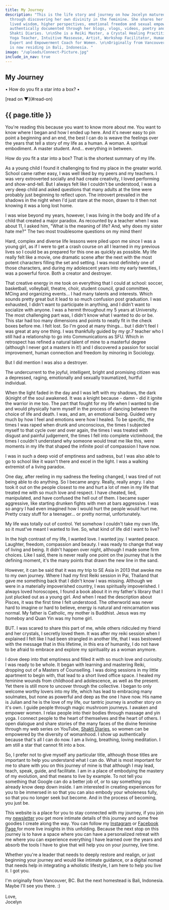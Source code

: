 ```yaml
---
title: My Journey
description: "This is the life story and journey on how Jocelyn matured into a woman
  through discovering her own divinity in the feminine. She shares her life through
  lived wisdom, higher perspectives, emotional freedom and sexual empowerment. All
  authentically documented through her blogs, vlogs, videos, poetry and YouTube series,
  Shakti Diaries. \n\nShe is a Reiki Master, a Crystal Healing Practitioner, a Yin
  Yoga Teacher, Intuitive Masseuse, Artist, Workshop Facilitator, Human Connection
  Expert and Empowerment Coach for Women. \n\nOriginally from Vancouver, BC. Jocelyn
  is now residing in Bali, Indonesia. "
image: "/uploads/Connect-Picture.jpg"
include_in_nav: true
---
```


<section class="hero" style="background-image: url({% include relative-src.html src=page.image %})">
<div class="inner-hero text-container">
<div class="hero-text-container">

# My Journey

•  How do you fit a star into a box?  •
</div>
</div>
<div class="read-on">[read on <span class="arrow">▼</span>](#read-on)</div>
</section>

<section class="pad" id="read-on">
<div class="text-container editable"><h2>{{ page.title }}</h2>

You're reading this because you want to know more about me. You want to know where I began and how I ended up here. And it's never easy to pin point a beginning and an end, the best I can do is weave the feelings over the years that tell a story of my life as a human. A woman. A spiritual embodiment. A master student. And... everything in between.

How do you fit a star into a box? That is the shortest summary of my life. 

As a young child I found it challenging to find my place in the greater world. School came rather easy, I was well liked by my peers and my teachers. I was very extroverted socially and had create creativity, I loved performing and show-and-tell. But I always felt like I couldn't be understood, I was a very deep child and asked questions that many adults at the time were probably just beginning to reflect upon. The introvert prevailed in the shadows in the night when I'd just stare at the moon, drawn to it then not knowing it was a long lost home.

I was wise beyond my years, however, I was living in the body and life of a child that created a major paradox. As recounted by a teacher when I was about 11, I asked him, "What is the meaning of life? And, why does my sister hate me?" The two most troublesome questions on my mind then! 

Hard, complex and diverse life lessons were piled upon me since I was a young girl, as if I were to get a crash course on all I learned in my previous lives so I could be as prepared for this one as quickly as possible. My life really felt like a movie, one dramatic scene after the next with the most potent characters filling the set and setting. I was most definitely one of those characters, and during my adolescent years into my early twenties, I was a powerful force. Both a creator and destroyer.

That creative energy in me took on everything that I could at school: soccer, basketball, volleyball, theatre, choir, student council, grad committee, MCing and organizing events... I had many talents and interests. Which sounds pretty great but it lead to so much confusion post graduation. I was exhausted, I didn't want to participate in anything, and I didn't want to socialize with anyone. I was a hermit throughout my 5 years at University. The most challenging part was, I didn't know what I wanted to do or be. This star had too many dimensions and points to neatly fit in the check boxes before me. I felt lost. So I'm good at many things... but I didn't feel I was great at any one thing. I was thankfully guided by my gr.7 teacher who I still had a relationship to go into Communications as SFU. Which in retrospect has refined a natural talent of mine to a masterful degree (although I never got a masters in it!) and I discovered a passion for social improvement, human connection and freedom by minoring in Sociology. 

But I did mention I was also a destroyer. 

The undercurrent to the joyful, intelligent, bright and promising citizen was a depressed, raging, emotionally and sexually traumatized, hurtful individual. 

When the light faded in the day and I was left with my shadows, the dark (k)night of the soul awakened. It was a knight because - damn - did it ignite the warrior in me too. The part that fought for my life when I wanted to die and would physically harm myself in the process of dancing between the choice of life and death. I was, and am, an emotional being. Guided very much by how I feel and emotions were how I healed. To be specific, the times I was raped when drunk and unconscious, the times I subjected myself to that cycle over and over again, the times I was treated with disgust and painful judgement, the times I fell into complete victimhood, the times I couldn't understand why someone would treat me like this, were moments in my life that shaped the infinite pool of compassion I have now. 

I was in such a deep void of emptiness and sadness, but I was also able to go to school like it wasn't there and excel in the light. I was a walking extremist of a living paradox. 

One day, after reeling in my sadness the feeling changed, I was tired of not being able to do anything. So I became angry. Really, really angry. I also took it out on the people closest to me and hurt a lot of men in my life that treated me with so much love and respect. I have cheated, lied, manipulated, and have confused the hell out of them. I became super aggressive, like starting drunken fights with men at bars aggressive. I was so angry I had even imagined how I would hurt the people would hurt me. Pretty crazy stuff for a teenager... or pretty normal, unfortunately.

My life was totally out of control. Yet somehow I couldn't take my own life, so it must've meant I wanted to live. So, what kind of life did I want to live?

In the high contrast of my life, I wanted love. I wanted joy. I wanted peace. Laughter, freedom, compassion and beauty. I was ready to change that way of living and being. It didn't happen over night, although I made some firm choices. Like I said, there is never really one point on the journey that is the defining moment, it's the many points that drawn the new line in the sand.

However, it can be said that it was my trip to SE Asia in 2013 that awoke me to my own journey. Where I had my first Reiki session in Pai,  Thailand that gave me something back that I didn't know I was missing. Although we were in a materially impoverished  country, I was spiritually impoverished. I always loved horoscopes, I found a book about it in my father's library that I just plucked out as a young girl. And when I read the description about Pisces, it was the first time I felt understood. The otherworld was never hard to imagine or hard to believe, energy is natural and reincarnation was normal. My father is Catholic, my mother is Buddhist. Jesus was my homeboy and Quan Yin was my home girl. 

BUT. I was scared to share this part of me, while others ridiculed my friend and her crystals, I secretly loved them. It was after my reiki session when I explained I felt like I had been strangled in another life, that I was bestowed with the message that in this lifetime, in this era of humanity, I do not have to be afraid to embrace and explore my spirituality as a woman anymore.

I dove deep into that emptiness and filled it with so much love and curiosity. I was ready to be whole. It began with learning and mastering Reiki, dropping out of a Masters of Counselling. I was doing sessions in my little apartment to begin with, that lead to a short lived office space. I healed my feminine wounds from childhood and adolescence, as well as the present. Yet there is still more to uncover through the collective. I began to only welcome worthy lovers into my life, which has lead to embracing many soulmates, but none as powerful and deep as the one I have now. His name is Julian and he is the love of my life, our tantric journey is another story on it's own. I guide people through magic mushroom journeys. I awaken and empower women. I relax people into their bodies through massage and yin yoga. I connect people to the heart of themselves and the heart of others. I open dialogue and share stories of the many faces of the divine feminine through my web series on YouTube, [Shakti Diaries](https://www.youtube.com/playlist?list=PLbZkLGXGNuVo3qIk3e-0xFrMNs5-uhuzc), so women can be empowered by the diversity of womanhood. I show up authentically because that's all I can do now. I am a living, breathing, loving meditation. I am still a star that cannot fit into a box. 

So, I prefer not to give myself any particular title, although those titles are important to help you understand what I can do. What is most important for me to share with you on this journey of mine is that although I may lead, teach, speak, guide, and facilitate. I am in a place of embodying the mastery of my evolution, and that means to live by example. To not tell you something that Google can do a better job of, or to say something you already know deep down inside. I am interested in creating experiences for you to be immersed in so that you can also embody your wholeness fully, so that you no longer seek but become. And in the process of becoming, you just be. 

This website is a place for you to stay connected with my journey, if you join my [newsletter](http://eepurl.com/cvgqhf) you get more intimate details of this journey and some free goodies I create along the way. You can follow my [Instagram](https://www.instagram.com/shakti.empowerment/) or [Facebook Page ](https://www.facebook.com/EmpowerWithJocelyn/)for more live insights in this unfolding. Because the next stop on this journey is to have a space where you can have a personalized retreat with me where you can experience everything I have learned over the years and absorb the tools I have to give that will help you on your journey, live time. 

Whether you're a leader that needs to deeply restore and realign, or just beginning your journey and would like intimate guidance, or a digital nomad that needs help in integrating a wholistic lifestyle, I am here to help you live it. I got you. 

I'm originally from Vancouver, BC. But the next homestead is Bali, Indonesia. Maybe I'll see you there. :)\
\
Love,\
Jocelyn 

 </div>
</section>
